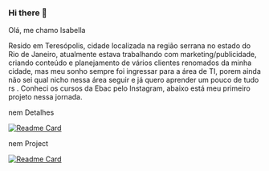 ### Hi there 👋

Olá, me chamo Isabella 

Resido em Teresópolis, cidade localizada na região serrana no estado do Rio de Janeiro, atualmente estava trabalhando com marketing/publicidade, criando conteúdo e 
planejamento de vários clientes renomados da minha cidade, mas meu sonho sempre foi ingressar para a área de TI, porem ainda não sei qual nicho nessa área seguir e já
quero aprender um pouco de tudo rs . Conheci os cursos da Ebac pelo Instagram, abaixo está meu primeiro projeto nessa jornada.

nem Detalhes

[![Readme Card](https://github-readme-stats.vercel.app/api?username=iisawn&theme=dark)](https://github.com/anuraghazra/github-readme-stats)

nem Project

[![Readme Card](https://github-readme-stats.vercel.app/api?username=iisawn&repo=&Projeto-Tik-Toktheme=dark)](https://github.com/anuraghazra/github-readme-stats)
